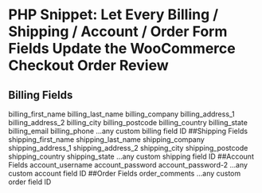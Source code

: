 # PHP Snippet: Let Every Billing / Shipping / Account / Order Form Fields Update the WooCommerce Checkout Order Review
## Billing Fields

billing_first_name
billing_last_name
billing_company
billing_address_1
billing_address_2
billing_city
billing_postcode
billing_country
billing_state
billing_email
billing_phone
…any custom billing field ID
##Shipping Fields
shipping_first_name
shipping_last_name
shipping_company
shipping_address_1
shipping_address_2
shipping_city
shipping_postcode
shipping_country
shipping_state
…any custom shipping field ID
##Account Fields
account_username
account_password
account_password-2
…any custom account field ID
##Order Fields
order_comments
…any custom order field ID
